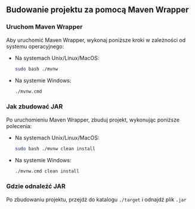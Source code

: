 ## Budowanie projektu za pomocą Maven Wrapper

### Uruchom Maven Wrapper

Aby uruchomić Maven Wrapper, wykonaj poniższe kroki w zależności od systemu operacyjnego:

- Na systemach Unix/Linux/MacOS:

  ```bash
  sudo bash ./mvnw
  ```

- Na systemie Windows:

  ```cmd
  ./mvnw.cmd
  ```

### Jak zbudować JAR

Po uruchomieniu Maven Wrapper, zbuduj projekt, wykonując poniższe polecenia:

- Na systemach Unix/Linux/MacOS:

  ```bash
  sudo bash ./mvnw clean install
  ```

- Na systemie Windows:

  ```cmd
  ./mvnw.cmd clean install
  ```

### Gdzie odnaleźć JAR

Po zbudowaniu projektu, przejdź do katalogu `./target` i odnajdź plik `.jar`